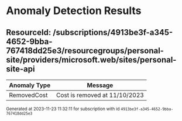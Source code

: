 # Anomaly Detection Results

## ResourceId: /subscriptions/4913be3f-a345-4652-9bba-767418dd25e3/resourcegroups/personal-site/providers/microsoft.web/sites/personal-site-api

| Anomaly Type | Message |
|---|---|
|RemovedCost| Cost is removed at 11/10/2023|


<sup>Generated at 2023-11-23 11:32:11 for subscription with id `4913be3f-a345-4652-9bba-767418dd25e3`</sup>
